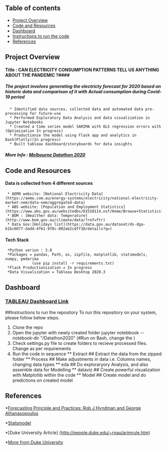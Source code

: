 ## Table of contents
* [Project Overview](#ProjectOverview)
* [Code and Resources](#CodeandResources)
* [Dashboard](#Dashboard)
* [Instructions to run the code](#Instructionstorunthecode)
* [References](#References)

## Project Overview
#### Title : CAN ELECTRICITY CONSUMPTION PATTERNS TELL US ANYTHING ABOUT THE PANDEMIC ?####
##### The project involves generating the electricty forecast for 2020 based on historic data and comparison of it with Actual consumption during Covid-19 period
      * Identified data sources, collected data and automated data pre-processing for future-use
      * Performed Exploratory Data Analysis and data visualization in Jupyter Notebooks
      * Created a time series model SARIMA with OLS regression errors with (Optimization In progress)
      * Productionze the model using Flask app and analytics in Dash(Plotly)(In progress)
      * Built tableau dashboard/storyboards for data insights

 ##### More Info : [Melbourne Datathon 2020](http://www.datasciencemelbourne.com/datathon/2020_challengea/)

## Code and Resources
#### Data is collected from 4 different sources
     * AEMO website: [National Electricity Data] (https://aemo.com.au/energy-systems/electricity/national-electricity-market-nem/data-nem/aggregated-data)
     * ABS website: [Population and Employment Statistics] (https://www.abs.gov.au/websitedbs/D3310114.nsf/Home/Browse+Statistics)
     * BOM : [Wealther data: Temperature] (http://www.bom.gov.au/climate/data/?ref=ftr)
     * Data Gov:[Holidays list](https://data.gov.au/dataset/ds-dga-b1bc6077-dadd-4f61-9f8c-002ab2cdff10/details?q=)

#### Tech Stack
     *Python verion : 3.8
     *Packages = pandas, Path, os, zipfile, matplotlib, statsmodels, numpy, pmdarima 
                (use pip install -r requirements.txt)
     *Flask Productionization = In progress
     *Data Visualization = Tableau Desktop 2020.3

## Dashboard
### [TABLEAU Dashboard Link](https://public.tableau.com/profile/raman4374#!/vizhome/ElectricityConsumption_Australia/ElectricityConsumption)


##Instructions to run the repository
To run this repository on your system, please follow below steps.
1. Clone the repo
2. Open the jupyter with newly created folder
   jupyter notebbook --notebook-dir "<path>/Datathon2020" (#Run on Bash, change the <path>)
3. Check settings.py file to create folders to recieve processed files. Change as per requirements
4. Run the code in sequence
 ** Extract  ## Extract the data from the zipped folder
 ** Process  ## Make adjustments in data i.e. Columns names, changing data types
 ** eda      ## Do exploraryory Analysis, and also assemble data for Modelling
 ** dataviz  ## Create powerful visualization with Matplotlib within the code
 ** Model    ## Create model and do predictions on created model
    

## References

*[Forecasting Principle and Practices: Rob J Hyndman and George Athanasopoulos](https://otexts.com/fpp2/)

*[Statsmodel](https://towardsdatascience.com/regression-with-arima-errors-3fc06f383d73#:~:text=%20Using%20Python%20and%20statsmodels%20to%20build%20a,fit...%205%20STEP%205%3A%20Prediction.%20%20More%20)

*[Duke University Article] (http://people.duke.edu/~rnau/arimrule.htm)

*[More from Duke University](http://people.duke.edu/~rnau/411arim.htm)
